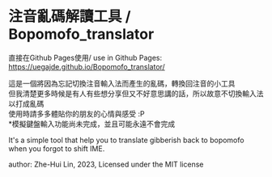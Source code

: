 # 注音亂碼解讀工具 / Bopomofo_translator
直接在Github Pages使用/ use in Github Pages: https://uegajde.github.io/Bopomofo_translator/

這是一個將因為忘記切換注音輸入法而產生的亂碼，轉換回注音的小工具  
但我清楚更多時候是有人有些想分享但又不好意思講的話，所以故意不切換輸入法以打成亂碼  
使用時請多多體貼你的朋友的心情與感受 :P  
*模擬鍵盤輸入功能尚未完成，並且可能永遠不會完成  

It's a simple tool that help you to translate gibberish back to bopomofo when you forgot to shift IME.  


author: Zhe-Hui Lin, 2023, Licensed under the MIT license